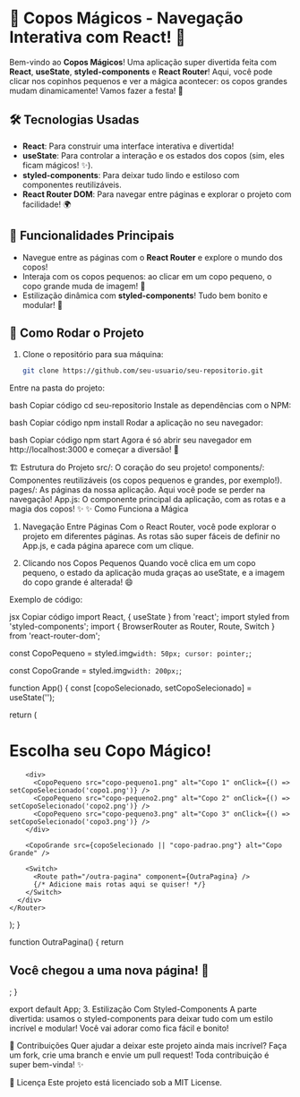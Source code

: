# 🍹 Copos Mágicos - Navegação Interativa com React! 🎉

Bem-vindo ao **Copos Mágicos**! Uma aplicação super divertida feita com **React**, **useState**, **styled-components** e **React Router**! Aqui, você pode clicar nos copinhos pequenos e ver a mágica acontecer: os copos grandes mudam dinamicamente! Vamos fazer a festa! 🎈

## 🛠️ Tecnologias Usadas

- **React**: Para construir uma interface interativa e divertida!
- **useState**: Para controlar a interação e os estados dos copos (sim, eles ficam mágicos! ✨).
- **styled-components**: Para deixar tudo lindo e estiloso com componentes reutilizáveis.
- **React Router DOM**: Para navegar entre páginas e explorar o projeto com facilidade! 🌍

## 🎯 Funcionalidades Principais

- Navegue entre as páginas com o **React Router** e explore o mundo dos copos!
- Interaja com os copos pequenos: ao clicar em um copo pequeno, o copo grande muda de imagem! 🎉
- Estilização dinâmica com **styled-components**! Tudo bem bonito e modular! 💅

## 🚀 Como Rodar o Projeto

1. Clone o repositório para sua máquina:

   ```bash
   git clone https://github.com/seu-usuario/seu-repositorio.git
Entre na pasta do projeto:

bash
Copiar código
cd seu-repositorio
Instale as dependências com o NPM:

bash
Copiar código
npm install
Rodar a aplicação no seu navegador:

bash
Copiar código
npm start
Agora é só abrir seu navegador em http://localhost:3000 e começar a diversão! 🥳

🏗️ Estrutura do Projeto
src/: O coração do seu projeto!
components/: Componentes reutilizáveis (os copos pequenos e grandes, por exemplo!).
pages/: As páginas da nossa aplicação. Aqui você pode se perder na navegação!
App.js: O componente principal da aplicação, com as rotas e a magia dos copos! ✨
✨ Como Funciona a Mágica
1. Navegação Entre Páginas
Com o React Router, você pode explorar o projeto em diferentes páginas. As rotas são super fáceis de definir no App.js, e cada página aparece com um clique.

2. Clicando nos Copos Pequenos
Quando você clica em um copo pequeno, o estado da aplicação muda graças ao useState, e a imagem do copo grande é alterada! 😄

Exemplo de código:

jsx
Copiar código
import React, { useState } from 'react';
import styled from 'styled-components';
import { BrowserRouter as Router, Route, Switch } from 'react-router-dom';

const CopoPequeno = styled.img`
  width: 50px;
  cursor: pointer;
`;

const CopoGrande = styled.img`
  width: 200px;
`;

function App() {
  const [copoSelecionado, setCopoSelecionado] = useState('');

  return (
    <Router>
      <div>
        <h1>Escolha seu Copo Mágico!</h1>
        
        <div>
          <CopoPequeno src="copo-pequeno1.png" alt="Copo 1" onClick={() => setCopoSelecionado('copo1.png')} />
          <CopoPequeno src="copo-pequeno2.png" alt="Copo 2" onClick={() => setCopoSelecionado('copo2.png')} />
          <CopoPequeno src="copo-pequeno3.png" alt="Copo 3" onClick={() => setCopoSelecionado('copo3.png')} />
        </div>

        <CopoGrande src={copoSelecionado || "copo-padrao.png"} alt="Copo Grande" />

        <Switch>
          <Route path="/outra-pagina" component={OutraPagina} />
          {/* Adicione mais rotas aqui se quiser! */}
        </Switch>
      </div>
    </Router>
  );
}

function OutraPagina() {
  return <h2>Você chegou a uma nova página! 🚀</h2>;
}

export default App;
3. Estilização Com Styled-Components
A parte divertida: usamos o styled-components para deixar tudo com um estilo incrível e modular! Você vai adorar como fica fácil e bonito!

🎉 Contribuições
Quer ajudar a deixar este projeto ainda mais incrível? Faça um fork, crie uma branch e envie um pull request! Toda contribuição é super bem-vinda! ✨

📜 Licença
Este projeto está licenciado sob a MIT License.
